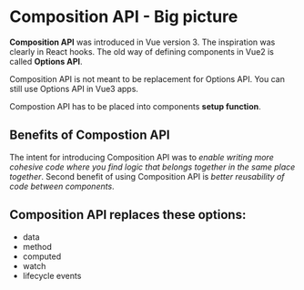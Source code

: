 # Composition API - Big picture

**Composition API** was introduced in Vue version 3. The inspiration was clearly in React hooks.
The old way of defining components in Vue2 is called **Options API**.

Composition API is not meant to be replacement for Options API. You can still use Options API in Vue3 apps.

Compostion API has to be placed into components **setup function**.

## Benefits of Compostion API
The intent for introducing Composition API was to *enable writing more cohesive code where you find logic that belongs together in the same place together*. Second benefit of using Composition API is *better reusability of code between components*.
 
## Composition API replaces these options:
- data
- method
- computed
- watch
- lifecycle events